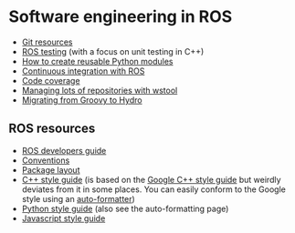 # Software engineering in ROS

- [Git resources](https://github.com/hcrlab/wiki/blob/master/software_engineering/git.md)
- [ROS testing](https://github.com/hcrlab/wiki/blob/master/software_engineering/unit_testing.md) (with a focus on unit testing in C++)
- [How to create reusable Python modules](https://github.com/hcrlab/wiki/blob/master/software_engineering/python_modules.md)
- [Continuous integration with ROS](https://github.com/hcrlab/wiki/blob/master/software_engineering/continuous_integration.md)
- [Code coverage](code_coverage.md)
- [Managing lots of repositories with wstool](managing_workspace.md)
- [Migrating from Groovy to Hydro](https://github.com/hcrlab/wiki/blob/master/software_engineering/hydro_migration.md)

## ROS resources
- [ROS developers guide](http://wiki.ros.org/DevelopersGuide)
- [Conventions](http://wiki.ros.org/ROS/Patterns)
- [Package layout](http://www.ros.org/reps/rep-0122.html)
- [C++ style guide](http://wiki.ros.org/CppStyleGuide) (is based on the [Google C++ style guide](http://google.github.io/styleguide/cppguide.html) but weirdly deviates from it in some places. You can easily conform to the Google style using an [auto-formatter](https://github.com/hcrlab/wiki/blob/master/development_environment_setup/auto_code_formatting.md))
- [Python style guide](http://wiki.ros.org/PyStyleGuide) (also see the auto-formatting page)
- [Javascript style guide](http://wiki.ros.org/JavaScriptStyleGuide)
